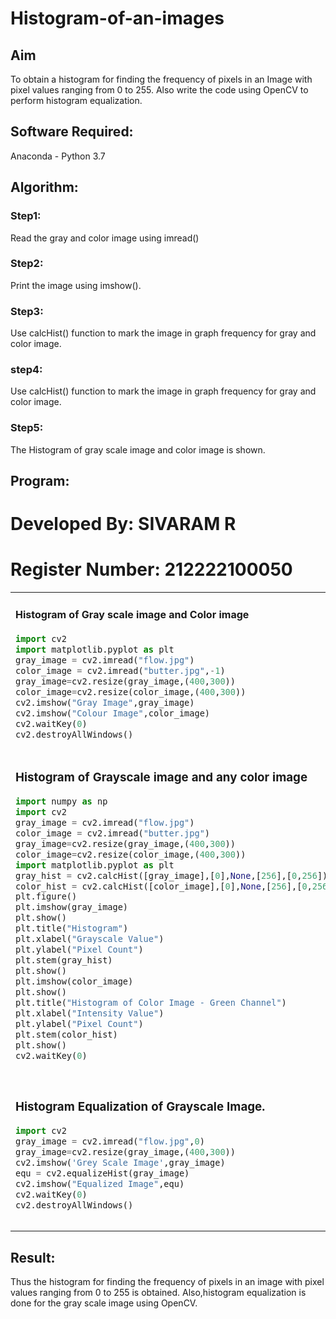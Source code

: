 # Histogram-of-an-images
## Aim
To obtain a histogram for finding the frequency of pixels in an Image with pixel values ranging from 0 to 255. Also write the code using OpenCV to perform histogram equalization.

## Software Required:
Anaconda - Python 3.7

## Algorithm:
### Step1:
Read the gray and color image using imread()

### Step2:
Print the image using imshow().

### Step3:
Use calcHist() function to mark the image in graph frequency for gray and color image.

### step4:
Use calcHist() function to mark the image in graph frequency for gray and color image.

### Step5:
The Histogram of gray scale image and color image is shown.


## Program:
# Developed By: SIVARAM R
# Register Number: 212222100050
<table>
  <tr>
    <td width=50%>
      
####  Histogram of Gray scale image and Color image  
```python
import cv2
import matplotlib.pyplot as plt
gray_image = cv2.imread("flow.jpg")
color_image = cv2.imread("butter.jpg",-1)
gray_image=cv2.resize(gray_image,(400,300))
color_image=cv2.resize(color_image,(400,300))
cv2.imshow("Gray Image",gray_image)
cv2.imshow("Colour Image",color_image)
cv2.waitKey(0)
cv2.destroyAllWindows()
```
</td>
<td>
  
#### Output:
### Input Grayscale Image and Color Image
![1](https://github.com/sivaram-R/Histogram-of-an-images/assets/121165794/e7a0cec2-d5e6-40a1-88b3-bcb4cfdeb03f)
![2](https://github.com/sivaram-R/Histogram-of-an-images/assets/121165794/f7deabc4-8d93-4e3b-acff-4ad1036d0f6c)
</td>
</tr>



<tr>
  <td width=50%>

### Histogram of Grayscale image and any color image
```python
import numpy as np
import cv2
gray_image = cv2.imread("flow.jpg")
color_image = cv2.imread("butter.jpg")
gray_image=cv2.resize(gray_image,(400,300))
color_image=cv2.resize(color_image,(400,300))
import matplotlib.pyplot as plt
gray_hist = cv2.calcHist([gray_image],[0],None,[256],[0,256])
color_hist = cv2.calcHist([color_image],[0],None,[256],[0,256])
plt.figure()
plt.imshow(gray_image)
plt.show()
plt.title("Histogram")
plt.xlabel("Grayscale Value")
plt.ylabel("Pixel Count")
plt.stem(gray_hist)
plt.show()
plt.imshow(color_image)
plt.show()
plt.title("Histogram of Color Image - Green Channel")
plt.xlabel("Intensity Value")
plt.ylabel("Pixel Count")
plt.stem(color_hist)
plt.show()
cv2.waitKey(0)
```
</td>
<td>

### Output:
#### Histogram of Grayscale image and any color image
### Grayscale image
![3](https://github.com/sivaram-R/Histogram-of-an-images/assets/121165794/e73645b5-f11f-43f4-9e8a-669e26d13d69)
![4](https://github.com/sivaram-R/Histogram-of-an-images/assets/121165794/0ec48348-a867-4835-9288-f87598387c59)
### Color image
![5](https://github.com/sivaram-R/Histogram-of-an-images/assets/121165794/efe8a69c-3519-4be8-bc74-c3d436204d52)
![6](https://github.com/sivaram-R/Histogram-of-an-images/assets/121165794/c4be3faf-0228-4751-b67e-ba96c6eb6add)
</td>
</tr>

<tr>
  <td width=50%>

### Histogram Equalization of Grayscale Image.
```python
import cv2
gray_image = cv2.imread("flow.jpg",0)
gray_image=cv2.resize(gray_image,(400,300))
cv2.imshow('Grey Scale Image',gray_image)
equ = cv2.equalizeHist(gray_image)
cv2.imshow("Equalized Image",equ)
cv2.waitKey(0)
cv2.destroyAllWindows()
```
</td>
<td>
  
### Output:
### Histogram Equalization of Grayscale Image.
![7](https://github.com/sivaram-R/Histogram-of-an-images/assets/121165794/8a6c0b9a-fce8-45f9-8ba3-4adcb257e75c)
![8](https://github.com/sivaram-R/Histogram-of-an-images/assets/121165794/44d8d033-5200-4f99-a53a-711345e21ee3)
</td>
</tr>
</table>

## Result: 
Thus the histogram for finding the frequency of pixels in an image with pixel values ranging from 0 to 255 is obtained. Also,histogram equalization is done for the gray scale image using OpenCV.
